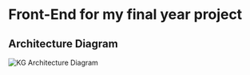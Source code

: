 # Front-End for my final year project


## Architecture Diagram
![KG Architecture Diagram](https://user-images.githubusercontent.com/27140454/223455287-66dd2749-b35f-431c-a1d2-c74a3c33855b.png)
